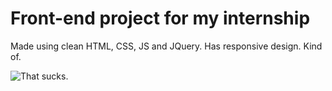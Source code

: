 # Front-end project for my internship

Made using clean HTML, CSS, JS and JQuery.
Has responsive design. Kind of.

![That sucks.](/assets/xmpl.gif)
